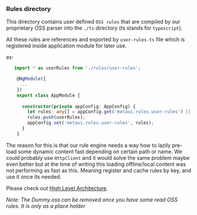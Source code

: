 ### Rules directory

This directory contains user defined `OSS rules` that are compiled by our proprietary OSS parser
into the `./ts` directory (ts stands for `typescript`).

All these rules are references and exported by `user-rules.ts` file which is 
registered inside application module for later use. 

ex:

```ts
   import * as userRules from './rules/user-rules';

    @NgModule({
     ...
    })
    export class AppModule {
    
      constructor(private appConfig: AppConfig) {
        let rules: any[] = appConfig.get('metaui.rules.user-rules') || [];
        rules.push(userRules);
        appConfig.set('metaui.rules.user-rules', rules);
      }
    }
```


The reason for this is that our rule engine needs a way how to lazily pre-load some dynamic 
content fast depending on certain path or name. We could probably use
`HttpClient` and it would solve the same problem maybe even better but at the time of writing this
loading offline/local content was not performing as fast as this. Meaning register and cache rules by key,
and use it once its needed.

Please check out [High Level Architecture][1].

_Note: The Dummy.oss can be removed once you have some read OSS rules. It is only as a place holder_



[1]: https://github.com/ngx-meta/rules/blob/master/docs/metaui-architecture.md

